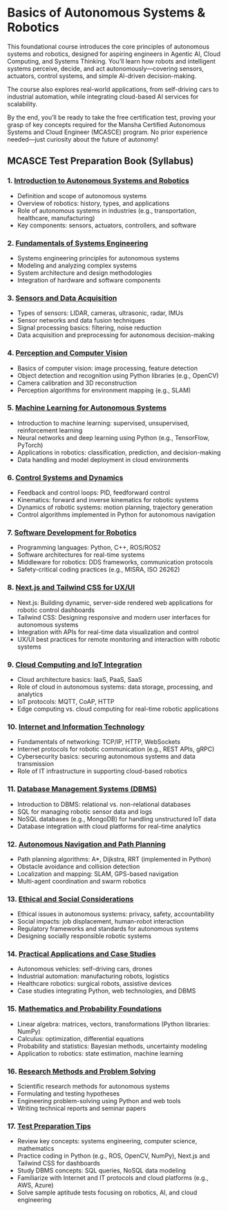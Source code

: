 # Basics of Autonomous Systems & Robotics

This foundational course introduces the core principles of autonomous systems and robotics, designed for aspiring engineers in Agentic AI, Cloud Computing, and Systems Thinking. You’ll learn how robots and intelligent systems perceive, decide, and act autonomously—covering sensors, actuators, control systems, and simple AI-driven decision-making. 

The course also explores real-world applications, from self-driving cars to industrial automation, while integrating cloud-based AI services for scalability. 

By the end, you’ll be ready to take the free certification test, proving your grasp of key concepts required for the Mansha Certified Autonomous Systems and Cloud Engineer (MCASCE) program. No prior experience needed—just curiosity about the future of autonomy!


## MCASCE Test Preparation Book (Syllabus)

### 1. [Introduction to Autonomous Systems and Robotics](Chapter1/Readme.md)

- Definition and scope of autonomous systems
- Overview of robotics: history, types, and applications
- Role of autonomous systems in industries (e.g., transportation, healthcare, manufacturing)
- Key components: sensors, actuators, controllers, and software

### 2. [Fundamentals of Systems Engineering](Chapter2/Readme.md)

- Systems engineering principles for autonomous systems
- Modeling and analyzing complex systems
- System architecture and design methodologies
- Integration of hardware and software components

### 3. [Sensors and Data Acquisition](Chapter3/Readme.md)

- Types of sensors: LIDAR, cameras, ultrasonic, radar, IMUs
- Sensor networks and data fusion techniques
- Signal processing basics: filtering, noise reduction
- Data acquisition and preprocessing for autonomous decision-making

### 4. [Perception and Computer Vision](Chapter4/Readme.md)

- Basics of computer vision: image processing, feature detection
- Object detection and recognition using Python libraries (e.g., OpenCV)
- Camera calibration and 3D reconstruction
- Perception algorithms for environment mapping (e.g., SLAM)

### 5. [Machine Learning for Autonomous Systems](Chapter5/Readme.md)

- Introduction to machine learning: supervised, unsupervised, reinforcement learning
- Neural networks and deep learning using Python (e.g., TensorFlow, PyTorch)
- Applications in robotics: classification, prediction, and decision-making
- Data handling and model deployment in cloud environments

### 6. [Control Systems and Dynamics](Chapter6/Readme.md)

- Feedback and control loops: PID, feedforward control
- Kinematics: forward and inverse kinematics for robotic systems
- Dynamics of robotic systems: motion planning, trajectory generation
- Control algorithms implemented in Python for autonomous navigation

### 7. [Software Development for Robotics](Chapter7/Readme.md)

- Programming languages: Python, C++, ROS/ROS2
- Software architectures for real-time systems
- Middleware for robotics: DDS frameworks, communication protocols
- Safety-critical coding practices (e.g., MISRA, ISO 26262)

### 8. [Next.js and Tailwind CSS for UX/UI](Chapter8/Readme.md)

- Next.js: Building dynamic, server-side rendered web applications for robotic control dashboards
- Tailwind CSS: Designing responsive and modern user interfaces for autonomous systems
- Integration with APIs for real-time data visualization and control
- UX/UI best practices for remote monitoring and interaction with robotic systems

### 9. [Cloud Computing and IoT Integration](Chapter9/Readme.md)

- Cloud architecture basics: IaaS, PaaS, SaaS
- Role of cloud in autonomous systems: data storage, processing, and analytics
- IoT protocols: MQTT, CoAP, HTTP
- Edge computing vs. cloud computing for real-time robotic applications

### 10. [Internet and Information Technology](Chapter10/Readme.md)

- Fundamentals of networking: TCP/IP, HTTP, WebSockets
- Internet protocols for robotic communication (e.g., REST APIs, gRPC)
- Cybersecurity basics: securing autonomous systems and data transmission
- Role of IT infrastructure in supporting cloud-based robotics

### 11. [Database Management Systems (DBMS)](Chapter11/Readme.md)

- Introduction to DBMS: relational vs. non-relational databases
- SQL for managing robotic sensor data and logs
- NoSQL databases (e.g., MongoDB) for handling unstructured IoT data
- Database integration with cloud platforms for real-time analytics

### 12. [Autonomous Navigation and Path Planning](Chapter12/Readme.md)

- Path planning algorithms: A*, Dijkstra, RRT (implemented in Python)
- Obstacle avoidance and collision detection
- Localization and mapping: SLAM, GPS-based navigation
- Multi-agent coordination and swarm robotics

### 13. [Ethical and Social Considerations](Chapter13/Readme.md)

- Ethical issues in autonomous systems: privacy, safety, accountability
- Social impacts: job displacement, human-robot interaction
- Regulatory frameworks and standards for autonomous systems
- Designing socially responsible robotic systems

### 14. [Practical Applications and Case Studies](Chapter14/Readme.md)

- Autonomous vehicles: self-driving cars, drones
- Industrial automation: manufacturing robots, logistics
- Healthcare robotics: surgical robots, assistive devices
- Case studies integrating Python, web technologies, and DBMS

### 15. [Mathematics and Probability Foundations](Chapter15/Readme.md)

- Linear algebra: matrices, vectors, transformations (Python libraries: NumPy)
- Calculus: optimization, differential equations
- Probability and statistics: Bayesian methods, uncertainty modeling
- Application to robotics: state estimation, machine learning

### 16. [Research Methods and Problem Solving](Chapter16/Readme.md)

- Scientific research methods for autonomous systems
- Formulating and testing hypotheses
- Engineering problem-solving using Python and web tools
- Writing technical reports and seminar papers

### 17. [Test Preparation Tips](Chapter17/Readme.md)

- Review key concepts: systems engineering, computer science, mathematics
- Practice coding in Python (e.g., ROS, OpenCV, NumPy), Next.js and Tailwind CSS for dashboards
- Study DBMS concepts: SQL queries, NoSQL data modeling
- Familiarize with Internet and IT protocols and cloud platforms (e.g., AWS, Azure)
- Solve sample aptitude tests focusing on robotics, AI, and cloud engineering
